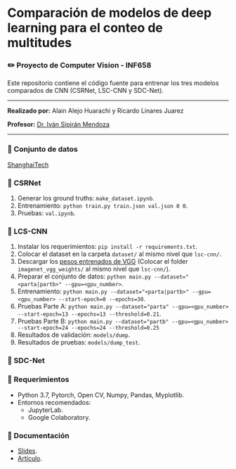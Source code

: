 # Comparación de modelos de deep learning para el conteo de multitudes

### :pencil2: Proyecto de Computer Vision - INF658

Este repositorio contiene el código fuente para entrenar los tres modelos comparados de CNN (CSRNet, LSC-CNN y SDC-Net).

***

**Realizado por:** Alain Alejo Huarachi y Ricardo Linares Juarez

**Profesor:** [Dr. Iván Sipirán Mendoza](//ivan-sipiran.com)

***

### :dvd: Conjunto de datos

[ShanghaiTech](//drive.google.com/open?id=16dhJn7k4FWVwByRsQAEpl9lwjuV03jVI)

### :pencil: CSRNet

1. Generar los ground truths: `make_dataset.ipynb`.
2. Entrenamiento: `python train.py train.json val.json 0 0`.
3. Pruebas: `val.ipynb`.

### :pencil: LCS-CNN

1. Instalar los requerimientos: `pip install -r requirements.txt`.
2. Colocar el dataset en la carpeta `dataset/` al mismo nivel que `lsc-cnn/`.
3. Descargar los [pesos entrenados de VGG](//https://drive.google.com/open?id=1hlJg4ux_BI3z_8zRdwwE7oQoumzSYIEg) (Colocar el folder `imagenet_vgg_weights/` al mismo nivel que `lsc-cnn/`).
4. Preparar el conjunto de datos: `python main.py --dataset="<parta|partb>" --gpu=<gpu_number>`.
5. Entrenamiento: `python main.py --dataset="<parta|partb>" --gpu=<gpu_number> --start-epoch=0 --epochs=30`.
6. Pruebas Parte A: `python main.py --dataset="parta" --gpu=<gpu_number> --start-epoch=13 --epochs=13 --threshold=0.21`.
6. Pruebas Parte B: `python main.py --dataset="partb" --gpu=<gpu_number> --start-epoch=24 --epochs=24 --threshold=0.25`
7. Resultados de validación: `models/dump`.
8. Resultados de pruebas: `models/dump_test`.

### :pencil: SDC-Net

### :page_facing_up: Requerimientos

* Python 3.7, Pytorch, Open CV, Numpy, Pandas, Myplotlib.
* Entornos recomendados:
    - JupyterLab.
    - Google Colaboratory.
    
### :file_folder: Documentación

* [Slides](//docs.google.com/presentation/d/1bFAN-F0g6dOkbWbD6fFEcdTUXP2bxbEt7kfYb3kzdI4/edit?usp=sharing).
* [Artículo](//www.overleaf.com/read/nqhmxddvjzbc).

